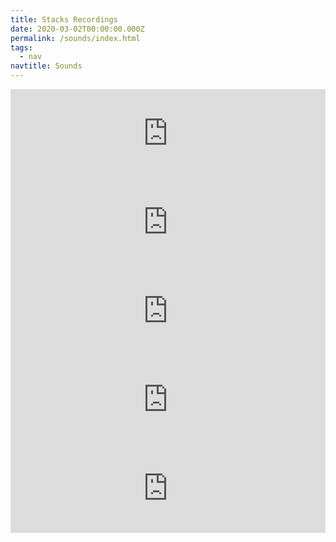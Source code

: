 ```yaml
---
title: Stacks Recordings
date: 2020-03-02T00:00:00.000Z
permalink: /sounds/index.html
tags:
  - nav
navtitle: Sounds 
---
```


<iframe style="border: 0; width: 100%; height: 142px;" src="https://bandcamp.com/EmbeddedPlayer/track=3293406249/size=large/bgcol=ffffff/linkcol=67c018/tracklist=false/artwork=small/transparent=true/" seamless><a href="https://thestacksnola.bandcamp.com/track/go-and-get-it-son">Go And Get It Son by The Stacks</a></iframe>

<iframe style="border: 0; width: 100%; height: 142px;" src="https://bandcamp.com/EmbeddedPlayer/track=2809267000/size=large/bgcol=ffffff/linkcol=67c018/tracklist=false/artwork=small/transparent=true/" seamless><a href="https://thestacksnola.bandcamp.com/track/i-can-be-strong">I Can Be Strong by The Stacks</a></iframe>

<iframe style="border: 0; width: 100%; height: 142px;" src="https://bandcamp.com/EmbeddedPlayer/track=1283581204/size=large/bgcol=ffffff/linkcol=67c018/tracklist=false/artwork=small/transparent=true/" seamless><a href="httpss://thestacksnola.bandcamp.com/track/you-got-my-mind-going-in-the-wrong-direction">(You Got My Mind Going In The) Wrong Direction by The Stacks</a></iframe>

<iframe style="border: 0; width: 100%; height: 142px;" src="https://bandcamp.com/EmbeddedPlayer/track=2073278981/size=large/bgcol=ffffff/linkcol=67c018/tracklist=false/artwork=small/transparent=true/" seamless><a href="https://thestacksnola.bandcamp.com/track/im-wild">I&#39;m Wild by The Stacks</a></iframe>

<iframe style="border: 0; width: 100%; height: 142px;" src="https://bandcamp.com/EmbeddedPlayer/track=133377225/size=large/bgcol=ffffff/linkcol=67c018/tracklist=false/artwork=small/transparent=true/" seamless><a href="https://thestacksnola.bandcamp.com/track/spell-it-out-for-you">Spell It Out (For You) by The Stacks</a></iframe>

